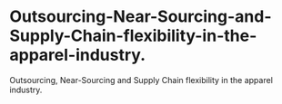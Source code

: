 # Outsourcing-Near-Sourcing-and-Supply-Chain-flexibility-in-the-apparel-industry.
Outsourcing, Near-Sourcing and Supply Chain flexibility in the apparel industry.
